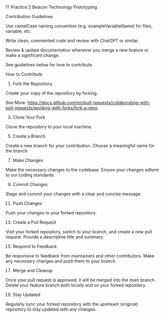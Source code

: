 IT Practice 2 Beacon Technology Prototyping

Contribution Guidelines

Use camelCase naming convention (e.g. exampleVariableName) for files, variable, etc.

Write clean, commented code and review with ChatGPT or similar.

Review & update documentation whenever you merge a new feature or make a significant change.

See guidelines below for how to contribute.

How to Contribute

1. Fork the Repository
   
Create your copy of the repository by forking.

See More: https://docs.github.com/en/pull-requests/collaborating-with-pull-requests/working-with-forks/fork-a-repo

3. Clone Your Fork
   
Clone the repository to your local machine.

5. Create a Branch
   
Create a new branch for your contribution. Choose a meaningful name for the branch.

7. Make Changes

Make the necessary changes to the codebase. Ensure your changes adhere to our coding standards.

9. Commit Changes

Stage and commit your changes with a clear and concise message.

11. Push Changes
    
Push your changes to your forked repository.

13. Create a Pull Request
    
Visit your forked repository, switch to your branch, and create a new pull request. Provide a descriptive title and summary.

15. Respond to Feedback
    
Be responsive to feedback from maintainers and other contributors. Make any necessary changes and push them to your branch.

17. Merge and Cleanup
    
Once your pull request is approved, it will be merged into the main branch. Delete your feature branch both locally and on your forked repository.

19. Stay Updated
    
Regularly sync your forked repository with the upstream (original) repository to stay updated with any changes.
